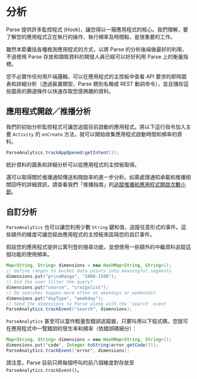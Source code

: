 # 分析

Parse 提供許多監控程式 (Hook)，讓您得以一窺應用程式的核心。我們理解，要了解您的應用程式正在執行的操作、執行頻率及時間點，是很重要的工作。

雖然本節囊括各種檢測應用程式的方式，以將 Parse 的分析後端做最好的利用，不過使用 Parse 存放和擷取資料的開發人員已經可以好好利用 Parse 上的衡量指標。

您不必實作任何用戶端邏輯，可以在應用程式的主控板中查看 API 要求的即時圖表和詳細分析（透過裝置類型、Parse 類別名稱或 REST 動詞命令），並且儲存這些圖表的篩選條件以快速存取您感興趣的資料。

## 應用程式開啟／推播分析

我們的初始分析監控程式可讓您追蹤目前啟動的應用程式。將以下這行指令加入主要 `Activity` 的 `onCreate` 方法，就可以開始收集應用程式啟動時間和頻率的資料。

```java
ParseAnalytics.trackAppOpened(getIntent());
```

統計資料的圖表和詳細分析可以從應用程式的主控板取得。

還可以取得關於推播通知傳送和開啟率的進一步分析。如需處理通知承載和推播相關回呼的詳細資訊，請查看我們「推播指南」的[追蹤推播和應用程式開啟次數小節](#receiving-tracking)。

## 自訂分析

`ParseAnalytics` 也可以讓您利用少數 `String` 鍵和值，追蹤任意形式的事件。這些額外的維度可讓您經由應用程式的主控板來區隔您的自訂事件。

假設您的應用程式提供公寓刊登的搜尋功能，並想使用一些額外的中繼資料追蹤這個功能的使用頻率。

```java
Map<String, String> dimensions = new HashMap<String, String>();
// Define ranges to bucket data points into meaningful segments
dimensions.put("priceRange", "1000-1500");
// Did the user filter the query?
dimensions.put("source", "craigslist");
// Do searches happen more often on weekdays or weekends?
dimensions.put("dayType", "weekday");
// Send the dimensions to Parse along with the 'search' event
ParseAnalytics.trackEvent("search", dimensions);
```

`ParseAnalytics` 甚至可以當作輕量型錯誤追蹤器，只要叫用以下程式碼，您就可在應用程式中一覽錯誤的發生率和頻率（依錯誤碼細分）：

```java
Map<String, String> dimensions = new HashMap<String, String>();
dimensions.put('code', Integer.toString(error.getCode()));
ParseAnalytics.trackEvent('error', dimensions);
```

請注意，Parse 目前只將每個呼叫的前八個維度對存放至 `ParseAnalytics.trackEvent()`。
